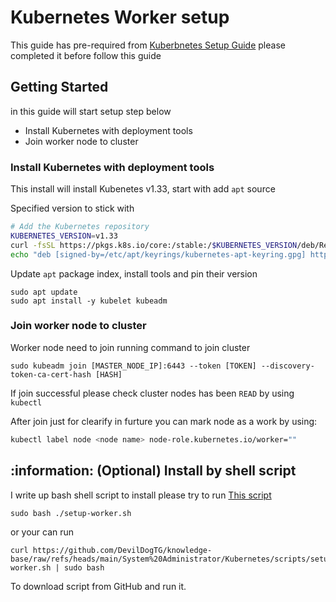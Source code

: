 # Kubernetes Worker setup

This guide has pre-required from [Kuberbnetes Setup Guide](Kubernetes%20Setup%20Guide.md) please completed it before follow this guide

## Getting Started

in this guide will start setup step below

- Install Kubernetes with deployment tools
- Join worker node to cluster

### Install Kubernetes with deployment tools

This install will install Kubenetes v1.33, start with add `apt` source

Specified version to stick with

```sh
# Add the Kubernetes repository
KUBERNETES_VERSION=v1.33
curl -fsSL https://pkgs.k8s.io/core:/stable:/$KUBERNETES_VERSION/deb/Release.key | sudo gpg --dearmor -o /etc/apt/keyrings/kubernetes-apt-keyring.gpg
echo "deb [signed-by=/etc/apt/keyrings/kubernetes-apt-keyring.gpg] https://pkgs.k8s.io/core:/stable:/$KUBERNETES_VERSION/deb/ /" | sudo tee /etc/apt/sources.list.d/kubernetes.list
```

Update `apt` package index, install tools and pin their version

```shell
sudo apt update
sudo apt install -y kubelet kubeadm
```

### Join worker node to cluster

Worker node need to join running command to join cluster

```shell
sudo kubeadm join [MASTER_NODE_IP]:6443 --token [TOKEN] --discovery-token-ca-cert-hash [HASH]
```

If join successful please check cluster nodes has been `READ` by using `kubectl`

After join just for clearify in furture you can mark node as a work by using:

```sh
kubectl label node <node name> node-role.kubernetes.io/worker=""
```

## :information: (Optional) Install by shell script

I write up bash shell script to install please try to run [This script](./scripts/setup-worker.sh)

```shell
sudo bash ./setup-worker.sh
```

or your can run

```shell
curl https://github.com/DevilDogTG/knowledge-base/raw/refs/heads/main/System%20Administrator/Kubernetes/scripts/setup-worker.sh | sudo bash
```

To download script from GitHub and run it.
